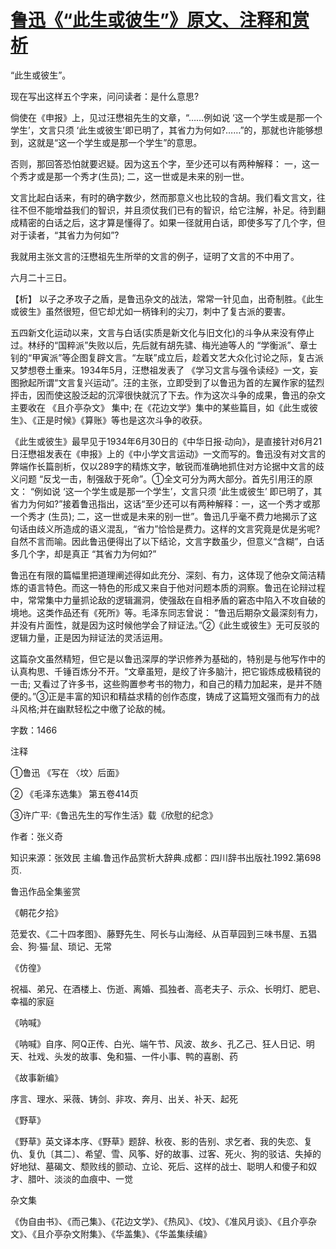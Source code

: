 # [鲁迅《“此生或彼生”》原文、注释和赏析](https://www.vrrw.net/wx/9745.html)

“此生或彼生”。

现在写出这样五个字来，问问读者：是什么意思?

倘使在《申报》上，见过汪懋祖先生的文章，“……例如说 ‘这一个学生或是那一个学生’，文言只须 ‘此生或彼生’即已明了，其省力为何如?……”的，那就也许能够想到，这就是“这一个学生或是那一个学生”的意思。

否则，那回答恐怕就要迟疑。因为这五个字，至少还可以有两种解释： 一，这一个秀才或是那一个秀才(生员); 二，这一世或是未来的别一世。

文言比起白话来，有时的确字数少，然而那意义也比较的含胡。我们看文言文，往往不但不能增益我们的智识，并且须仗我们已有的智识，给它注解，补足。待到翻成精密的白话之后，这才算是懂得了。如果一径就用白话，即使多写了几个字，但对于读者，“其省力为何如”?

我就用主张文言的汪懋祖先生所举的文言的例子，证明了文言的不中用了。

六月二十三日。



【析】 以子之矛攻子之盾，是鲁迅杂文的战法，常常一针见血，出奇制胜。《此生或彼生》虽然很短，但它却尤如一柄锋利的尖刀，刺中了复古派的要害。

五四新文化运动以来，文言与白话(实质是新文化与旧文化)的斗争从来没有停止过。林纾的“国粹派”失败以后，先后就有胡先骕、梅光迪等人的 “学衡派”、章士钊的“甲寅派”等企图复辟文言。“左联”成立后，趁着文艺大众化讨论之际，复古派又梦想卷土重来。1934年5月，汪懋祖发表了 《学习文言与强令读经》一文，妄图掀起所谓“文言复兴运动”。汪的主张，立即受到了以鲁迅为首的左翼作家的猛烈抨击，因而使这股泛起的沉滓很快就沉了下去。作为这次斗争的成果，鲁迅的杂文主要收在 《且介亭杂文》 集中; 在《花边文学》集中的某些篇目，如《此生或彼生》、《正是时候》《算账》等也是这次斗争的收获。

《此生或彼生》最早见于1934年6月30日的《中华日报·动向》，是直接针对6月21日汪懋祖发表在《申报》上的《中小学文言运动》一文而写的。鲁迅没有对文言的弊端作长篇剖析，仅以289字的精炼文字，敏锐而准确地抓住对方论据中文言的歧义问题 “反戈一击，制强敌于死命”。①全文可分为两大部分。首先引用汪的原文： “例如说 ‘这一个学生或是那一个学生’，文言只须 ‘此生或彼生’ 即已明了，其省力为何如?”接着鲁迅指出，这话“至少还可以有两种解释：一，这一个秀才或那一个秀才 (生员); 二，这一世或是未来的别一世”。鲁迅几乎毫不费力地揭示了这句话由歧义所造成的语义混乱，“省力”恰恰是费力。这样的文言究竟是优是劣呢?自然不言而喻。因此鲁迅便得出了以下结论，文言字数虽少，但意义“含糊”，白话多几个字，却是真正 “其省力为何如?”

鲁迅在有限的篇幅里把道理阐述得如此充分、深刻、有力，这体现了他杂文简洁精炼的语言特色。而这一特色的形成又来自于他对问题本质的洞察。鲁迅在论辩过程中，常常集中力量抓论敌的逻辑漏洞，使强敌在自相矛盾的窘态中陷入不攻自破的境地。这类作品还有《死所》等。毛泽东同志曾说： “鲁迅后期杂文最深刻有力，并没有片面性，就是因为这时候他学会了辩证法。”②《此生或彼生》无可反驳的逻辑力量，正是因为辩证法的灵活运用。

这篇杂文虽然精短，但它是以鲁迅深厚的学识修养为基础的，特别是与他写作中的认真构思、千锤百炼分不开。“文章虽短，是绞了许多脑汁，把它锻炼成极精锐的一击; 又看过了许多书，这些购置参考书的物力，和自己的精力加起来，是并不随便的。”③正是丰富的知识和精益求精的创作态度，铸成了这篇短文强而有力的战斗风格;并在幽默轻松之中缴了论敌的械。

字数：1466

注释

①鲁迅 《写在 〈坟〉后面》

② 《毛泽东选集》 第五卷414页

③许广平:《鲁迅先生的写作生活》载《欣慰的纪念》

作者：张义奇

知识来源：张效民 主编.鲁迅作品赏析大辞典.成都：四川辞书出版社.1992.第698页.

鲁迅作品全集鉴赏

《朝花夕拾》

范爱农、《二十四孝图》、藤野先生、阿长与山海经、从百草园到三味书屋、五猖会、狗·猫·鼠、琐记、无常

《仿徨》

祝福、弟兄、在酒楼上、伤逝、离婚、孤独者、高老夫子、示众、长明灯、肥皂、幸福的家庭

《呐喊》

《呐喊》自序、阿Q正传、白光、端午节、风波、故乡、孔乙己、狂人日记、明天、社戏、头发的故事、兔和猫、一件小事、鸭的喜剧、药

《故事新编》

序言、理水、采薇、铸剑、非攻、奔月、出关、补天、起死

《野草》

《野草》英文译本序、《野草》题辞、秋夜、影的告别、求乞者、我的失恋、复仇、复仇〔其二〕、希望、雪、风筝、好的故事、过客、死火、狗的驳诘、失掉的好地狱、墓碣文、颓败线的颤动、立论、死后、这样的战士、聪明人和傻子和奴才、腊叶、淡淡的血痕中、一觉

杂文集

《伪自由书》、《而己集》、《花边文学》、《热风》、《坟》、《准风月谈》、《且介亭杂文》、《且介亭杂文附集》、《华盖集》、《华盖集续编》

